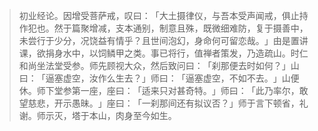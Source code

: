 
> 初业经论。因增受菩萨戒，叹曰：​「大土摄律仪，与吾本受声闻戒，俱止持作犯也。然于篇聚增减，支本通别，制意且殊，既微细难防，复于摄善中，未尝行于少分，况饶益有情乎？且世间泡幻，身命何可留恋哉。​」由是置讲课，欲捐身水中，以饲鳞甲之类。事已将行，值禅者策发，乃造疏山。时仁和尚坐法堂受参。师先顾视大众，然后致问曰：​「刹那便去时如何？​」山曰：​「逼塞虚空，汝作么生去？​」师曰：​「逼塞虚空，不如不去。​」山便休。师下堂参第一座，座曰：​「适来只对甚奇特。​」师曰：​「此乃率尔，敢望慈悲，开示愚昧。​」座曰：​「一刹那间还有拟议否？​」师于言下顿省，礼谢。师示灭，塔于本山，肉身至今如生。
